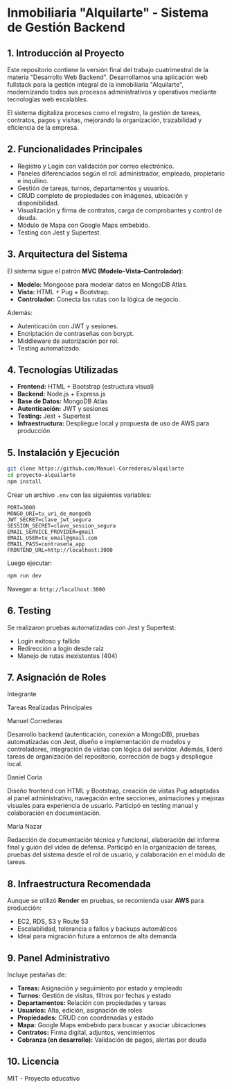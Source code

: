 # Inmobiliaria "Alquilarte" - Sistema de Gestión Backend

## 1. Introducción al Proyecto

Este repositorio contiene la versión final del trabajo cuatrimestral de la materia "Desarrollo Web Backend". Desarrollamos una aplicación web fullstack para la gestión integral de la inmobiliaria "Alquilarte", modernizando todos sus procesos administrativos y operativos mediante tecnologías web escalables.

El sistema digitaliza procesos como el registro, la gestión de tareas, contratos, pagos y visitas, mejorando la organización, trazabilidad y eficiencia de la empresa.

## 2. Funcionalidades Principales

* Registro y Login con validación por correo electrónico.
* Paneles diferenciados según el rol: administrador, empleado, propietario e inquilino.
* Gestión de tareas, turnos, departamentos y usuarios.
* CRUD completo de propiedades con imágenes, ubicación y disponibilidad.
* Visualización y firma de contratos, carga de comprobantes y control de deuda.
* Módulo de Mapa con Google Maps embebido.
* Testing con Jest y Supertest.

## 3. Arquitectura del Sistema

El sistema sigue el patrón **MVC (Modelo–Vista–Controlador)**:

* **Modelo:** Mongoose para modelar datos en MongoDB Atlas.
* **Vista:** HTML + Pug + Bootstrap.
* **Controlador:** Conecta las rutas con la lógica de negocio.

Además:

* Autenticación con JWT y sesiones.
* Encriptación de contraseñas con bcrypt.
* Middleware de autorización por rol.
* Testing automatizado.

## 4. Tecnologías Utilizadas

* **Frontend:** HTML + Bootstrap (estructura visual)
* **Backend:** Node.js + Express.js
* **Base de Datos:** MongoDB Atlas
* **Autenticación:** JWT y sesiones
* **Testing:** Jest + Supertest
* **Infraestructura:** Despliegue local y propuesta de uso de AWS para producción

## 5. Instalación y Ejecución

```bash
git clone https://github.com/Manuel-Correderas/alquilarte
cd proyecto-alquilarte
npm install
```

Crear un archivo `.env` con las siguientes variables:

```
PORT=3000
MONGO_URI=tu_uri_de_mongodb
JWT_SECRET=clave_jwt_segura
SESSION_SECRET=clave_session_segura
EMAIL_SERVICE_PROVIDER=gmail
EMAIL_USER=tu_email@gmail.com
EMAIL_PASS=contraseña_app
FRONTEND_URL=http://localhost:3000
```

Luego ejecutar:

```bash
npm run dev
```

Navegar a: `http://localhost:3000`

## 6. Testing

Se realizaron pruebas automatizadas con Jest y Supertest:

* Login exitoso y fallido
* Redirección a login desde raíz
* Manejo de rutas inexistentes (404)

## 7. Asignación de Roles

Integrante

Tareas Realizadas Principales

Manuel Correderas

Desarrollo backend (autenticación, conexión a MongoDB), pruebas automatizadas con Jest, diseño e implementación de modelos y controladores, integración de vistas con lógica del servidor. Además, lideró tareas de organización del repositorio, corrección de bugs y despliegue local.

Daniel Coria

Diseño frontend con HTML y Bootstrap, creación de vistas Pug adaptadas al panel administrativo, navegación entre secciones, animaciones y mejoras visuales para experiencia de usuario. Participó en testing manual y colaboración en documentación.

María Nazar

Redacción de documentación técnica y funcional, elaboración del informe final y guión del video de defensa. Participó en la organización de tareas, pruebas del sistema desde el rol de usuario, y colaboración en el módulo de tareas.

## 8. Infraestructura Recomendada

Aunque se utilizó **Render** en pruebas, se recomienda usar **AWS** para producción:

* EC2, RDS, S3 y Route 53
* Escalabilidad, tolerancia a fallos y backups automáticos
* Ideal para migración futura a entornos de alta demanda

## 9. Panel Administrativo 
Incluye pestañas de:

* **Tareas:** Asignación y seguimiento por estado y empleado
* **Turnos:** Gestión de visitas, filtros por fechas y estado
* **Departamentos:** Relación con propiedades y tareas
* **Usuarios:** Alta, edición, asignación de roles
* **Propiedades:** CRUD con coordenadas y estado
* **Mapa:** Google Maps embebido para buscar y asociar ubicaciones
* **Contratos:** Firma digital, adjuntos, vencimientos
* **Cobranza (en desarrollo):** Validación de pagos, alertas por deuda

## 10. Licencia

MIT - Proyecto educativo

